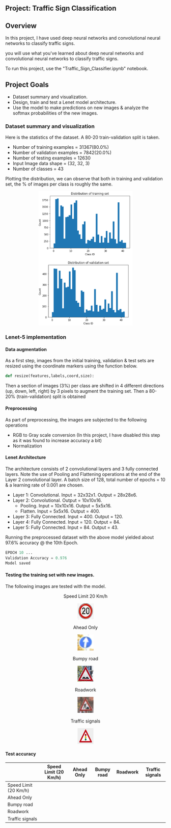 ## Project: Traffic Sign Classification

Overview
---
In this project, I have used deep neural networks and convolutional neural networks to classify traffic signs. 

you will use what you've learned about deep neural networks and convolutional neural networks to classify traffic signs. 

To run this project, use the "Traffic_Sign_Classifier.ipynb" notebook.

Project Goals
---
* Dataset summary and visualization.
* Design, train and test a Lenet model architecture.
* Use the model to make predictions on new images & analyze the softmax probabilities of the new images.


### Dataset summary and visualization

Here is the statistics of the dataset. A 80-20 train-validation split is taken.

* Number of training examples   = 31367(80.0%)
* Number of validation examples = 7842(20.0%)
* Number of testing examples    = 12630
* Input Image data shape        = (32, 32, 3)
* Number of classes             = 43

Plotting the distribution, we can observe that both in training and validation set, the % of images per class is roughly the same.
<p align="center">
    <img src="./Distribution.PNG" alt="Image" />
</p>

### Lenet-5 implementation 
#### Data augmentation
As a first step, images from the initial training, validation & test sets are resized using the coordinate markers using the function below.
```python
def resize(features,labels,coord,size):
```
Then a section of images (3%) per class are shifted in 4 different directions (up, down, left, right) by 3 pixels to augment the training set. Then a 80-20% (train-validation) split is obtained

#### Preprocessing

As part of preprocessing, the images are subjected to the following operations

* RGB to Gray scale conversion (In this project, I have disabled this step as it was found to increase accuracy a bit)
* Normalization

#### Lenet Architecture

The architecture consists of 2 convolutional layers and 3 fully connected layers. Note the use of Pooling and Flattening operations at the end of the Layer 2 convolutional layer.
A batch size of 128, total number of epochs = 10 & a learning rate of 0.001 are chosen.

* Layer 1: Convolutional. Input = 32x32x1. Output = 28x28x6.
* Layer 2: Convolutional. Output = 10x10x16.
    * Pooling. Input = 10x10x16. Output = 5x5x16.
    * Flatten. Input = 5x5x16. Output = 400.
* Layer 3: Fully Connected. Input = 400. Output = 120.
* Layer 4: Fully Connected. Input = 120. Output =  84.
* Layer 5: Fully Connected. Input =  84. Output =  43.


Running the preprocessed dataset with the above model yielded about 97.6% accuracy @ the 10th Epoch.
```python
EPOCH 10 ...
Validation Accuracy = 0.976
Model saved
```
#### Testing the training set with new images.

The following images are tested with the model.

<p align="center">
    Speed Limit 20 Km/h
    <p align="center">
    <img src="./Test_images/20.png" alt="Image" width="50" height="50" /></p>
</p>
<p align="center">
    Ahead Only
    <p align="center">
    <img src="./Test_images/aheadonly.png" alt="Image" width="50" height="50" /></p>
</p>
<p align="center">
    Bumpy road
    <p align="center">
    <img src="./Test_images/bumpy.png" alt="Image" width="50" height="50" /></p>
</p>
<p align="center">
    Roadwork 
    <p align="center">
    <img src="./Test_images/roadwork.png" alt="Image" width="50" height="50" /></p>
</p>
<p align="center">
    Traffic signals 
    <p align="center">
    <img src="./Test_images/signals.png" alt="Image" width="50" height="50" /></p>
</p>   

#### Test accuracy

|                     | Speed Limit (20 Km/h) | Ahead Only | Bumpy road | Roadwork | Traffic signals |
|----|----|----|----|----|----|
|Speed Limit (20 Km/h)||||||
|Ahead Only           ||||||
| Bumpy road          ||||||
| Roadwork            ||||||
| Traffic signals     ||||||

